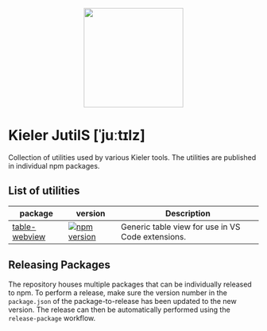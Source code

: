 <p align="center">
  <img src="https://github.com/kieler/JutilS/assets/10957098/981b567f-11c7-47d2-9dc6-b5af01c3114e" width="200"/>
</p>

# Kieler JutilS \[ˈjuːtɪlz\]
Collection of utilities used by various Kieler tools. The utilities are published in individual npm packages.

## List of utilities


| package | version | Description | 
---|---|---
| [table-webview](https://www.npmjs.com/package/@kieler/table-webview) | [![npm version](https://badge.fury.io/js/@kieler%2Ftable-webview.svg)](https://badge.fury.io/js/@kieler%2Ftable-webview) | Generic table view for use in VS Code extensions. |


## Releasing Packages
The repository houses multiple packages that can be individually released to npm.
To perform a release, make sure the version number in the `package.json` of the package-to-release has been updated to the new version.
The release can then be automatically performed using the `release-package` workflow.
